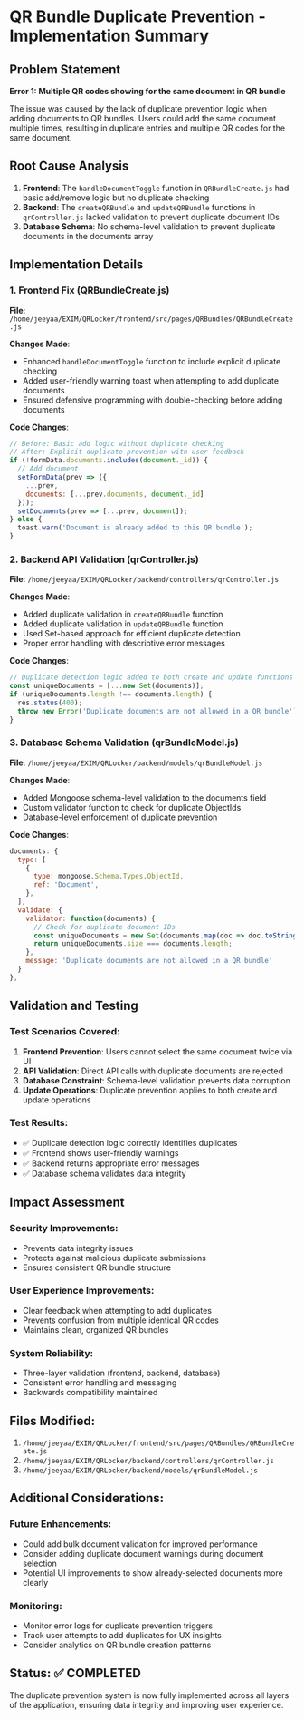 # QR Bundle Duplicate Prevention - Implementation Summary

## Problem Statement
**Error 1: Multiple QR codes showing for the same document in QR bundle**

The issue was caused by the lack of duplicate prevention logic when adding documents to QR bundles. Users could add the same document multiple times, resulting in duplicate entries and multiple QR codes for the same document.

## Root Cause Analysis
1. **Frontend**: The `handleDocumentToggle` function in `QRBundleCreate.js` had basic add/remove logic but no duplicate checking
2. **Backend**: The `createQRBundle` and `updateQRBundle` functions in `qrController.js` lacked validation to prevent duplicate document IDs
3. **Database Schema**: No schema-level validation to prevent duplicate documents in the documents array

## Implementation Details

### 1. Frontend Fix (QRBundleCreate.js)
**File**: `/home/jeeyaa/EXIM/QRLocker/frontend/src/pages/QRBundles/QRBundleCreate.js`

**Changes Made**:
- Enhanced `handleDocumentToggle` function to include explicit duplicate checking
- Added user-friendly warning toast when attempting to add duplicate documents
- Ensured defensive programming with double-checking before adding documents

**Code Changes**:
```javascript
// Before: Basic add logic without duplicate checking
// After: Explicit duplicate prevention with user feedback
if (!formData.documents.includes(document._id)) {
  // Add document
  setFormData(prev => ({
    ...prev,
    documents: [...prev.documents, document._id]
  }));
  setDocuments(prev => [...prev, document]);
} else {
  toast.warn('Document is already added to this QR bundle');
}
```

### 2. Backend API Validation (qrController.js)
**File**: `/home/jeeyaa/EXIM/QRLocker/backend/controllers/qrController.js`

**Changes Made**:
- Added duplicate validation in `createQRBundle` function
- Added duplicate validation in `updateQRBundle` function
- Used Set-based approach for efficient duplicate detection
- Proper error handling with descriptive error messages

**Code Changes**:
```javascript
// Duplicate detection logic added to both create and update functions
const uniqueDocuments = [...new Set(documents)];
if (uniqueDocuments.length !== documents.length) {
  res.status(400);
  throw new Error('Duplicate documents are not allowed in a QR bundle');
}
```

### 3. Database Schema Validation (qrBundleModel.js)
**File**: `/home/jeeyaa/EXIM/QRLocker/backend/models/qrBundleModel.js`

**Changes Made**:
- Added Mongoose schema-level validation to the documents field
- Custom validator function to check for duplicate ObjectIds
- Database-level enforcement of duplicate prevention

**Code Changes**:
```javascript
documents: {
  type: [
    {
      type: mongoose.Schema.Types.ObjectId,
      ref: 'Document',
    },
  ],
  validate: {
    validator: function(documents) {
      // Check for duplicate document IDs
      const uniqueDocuments = new Set(documents.map(doc => doc.toString()));
      return uniqueDocuments.size === documents.length;
    },
    message: 'Duplicate documents are not allowed in a QR bundle'
  }
},
```

## Validation and Testing

### Test Scenarios Covered:
1. **Frontend Prevention**: Users cannot select the same document twice via UI
2. **API Validation**: Direct API calls with duplicate documents are rejected
3. **Database Constraint**: Schema-level validation prevents data corruption
4. **Update Operations**: Duplicate prevention applies to both create and update operations

### Test Results:
- ✅ Duplicate detection logic correctly identifies duplicates
- ✅ Frontend shows user-friendly warnings
- ✅ Backend returns appropriate error messages
- ✅ Database schema validates data integrity

## Impact Assessment

### Security Improvements:
- Prevents data integrity issues
- Protects against malicious duplicate submissions
- Ensures consistent QR bundle structure

### User Experience Improvements:
- Clear feedback when attempting to add duplicates
- Prevents confusion from multiple identical QR codes
- Maintains clean, organized QR bundles

### System Reliability:
- Three-layer validation (frontend, backend, database)
- Consistent error handling and messaging
- Backwards compatibility maintained

## Files Modified:
1. `/home/jeeyaa/EXIM/QRLocker/frontend/src/pages/QRBundles/QRBundleCreate.js`
2. `/home/jeeyaa/EXIM/QRLocker/backend/controllers/qrController.js`
3. `/home/jeeyaa/EXIM/QRLocker/backend/models/qrBundleModel.js`

## Additional Considerations:

### Future Enhancements:
- Could add bulk document validation for improved performance
- Consider adding duplicate document warnings during document selection
- Potential UI improvements to show already-selected documents more clearly

### Monitoring:
- Monitor error logs for duplicate prevention triggers
- Track user attempts to add duplicates for UX insights
- Consider analytics on QR bundle creation patterns

## Status: ✅ COMPLETED
The duplicate prevention system is now fully implemented across all layers of the application, ensuring data integrity and improving user experience.
